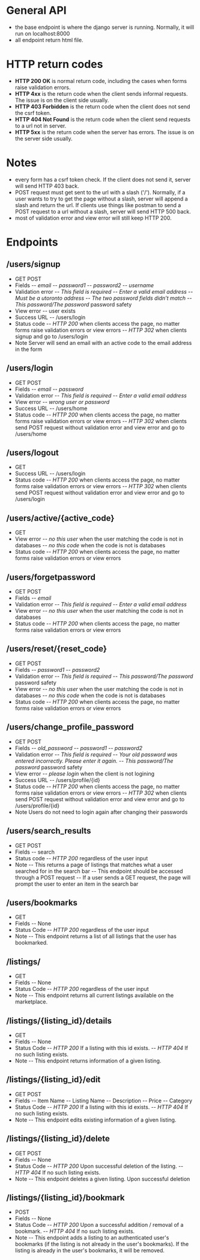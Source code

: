 # General API
- the base endpoint is where the django server is running. Normally, it will run on localhost:8000
- all endpoint return html file.

# HTTP return codes
- **HTTP 200 OK** is normal return code, including the cases when forms raise validation errors.
- **HTTP 4xx** is the return code when the client sends informal requests. The issue is on the client side usually.
- **HTTP 403 Forbidden** is the return code when the client does not send the csrf token.
- **HTTP 404 Not Found** is the return code when the client send requests to a url not in server.
- **HTTP 5xx** is the return code when the server has errors. The issue is on the server side usually.

# Notes
- every form has a csrf token check. If the client does not send it, server will send HTTP 403 back.
- POST request must get sent to the url with a slash ('/'). Normally, if a user wants to try to get the page without a slash, server will append a slash and return the url. If clients use things like postman to send a POST request to a url without a slash, server will send HTTP 500 back.
- most of validation error and view error will still keep HTTP 200.

# Endpoints
## /users/signup
- GET POST
- Fields
-- *email*
-- *password1*
-- *password2*
-- *username*
- Validation error
-- *This field is required*
-- *Enter a valid email address*
-- *Must be a utoronto address*
-- *The two password fields didn’t match*
-- *This password/The password* password safety
- View error
-- user exists
- Success URL
-- /users/login
- Status code
-- *HTTP 200* when clients access the page, no matter forms raise validation errors or view errors
-- *HTTP 302* when clients signup and go to /users/login
- Note
Server will send an email with an active code to the email address in the form

## /users/login
- GET POST
- Fields
-- *email*
-- *password*
- Validation error
-- *This field is required*
-- *Enter a valid email address*
- View error
-- *wrong user or password*
- Success URL
-- /users/home
- Status code
-- *HTTP 200* when clients access the page, no matter forms raise validation errors or view errors
-- *HTTP 302* when clients send POST request without validation error and view error and go to /users/home

## /users/logout
- GET
- Success URL
-- /users/login
- Status code
-- *HTTP 200* when clients access the page, no matter forms raise validation errors or view errors
-- *HTTP 302* when clients send POST request without validation error and view error and go to /users/login

## /users/active/{active_code}
- GET
- View error
-- *no this user* when the user matching the code is not in databases
-- *no this code* when the code is not is databases
- Status code
-- *HTTP 200* when clients access the page, no matter forms raise validation errors or view errors

## /users/forgetpassword
- GET POST
- Fields
-- *email*
- Validation error
-- *This field is required*
-- *Enter a valid email address*
- View error
-- *no this user* when the user matching the code is not in databases
- Status code
-- *HTTP 200* when clients access the page, no matter forms raise validation errors or view errors



## /users/reset/{reset_code}
- GET POST
- Fields
-- *password1*
-- *password2*
- Validation error
-- *This field is required*
-- *This password/The password* password safety
- View error
-- *no this user* when the user matching the code is not in databases
-- *no this code* when the code is not is databases
- Status code
-- *HTTP 200* when clients access the page, no matter forms raise validation errors or view errors

## /users/change_profile_password
- GET POST
- Fields
-- *old_password*
-- *password1*
-- *password2*
- Validation error
-- *This field is required*
-- *Your old password was entered incorrectly. Please enter it again.*
-- *This password/The password* password safety
- View error
-- *please login* when the client is not logining
- Success URL
-- /users/profile/{id}
- Status code
-- *HTTP 200* when clients access the page, no matter forms raise validation errors or view errors
-- *HTTP 302* when clients send POST request without validation error and view error and go to /users/profile/{id}
- Note
Users do not need to login again after changing their passwords

## /users/search_results
- GET POST
- Fields
-- search
- Status code
-- *HTTP 200* regardless of the user input
- Note
-- This returns a page of listings that matches what a user searched for in the search bar
-- This endpoint should be accessed through a POST request
-- If a user sends a GET request, the page will prompt the user to enter an item in the search bar

## /users/bookmarks
- GET
- Fields
-- None
- Status Code
-- *HTTP 200* regardless of the user input
- Note
-- This endpoint returns a list of all listings that the user has bookmarked.

## /listings/
- GET
- Fields
-- None
- Status Code
-- *HTTP 200* regardless of the user input
- Note
-- This endpoint returns all current listings available on the marketplace.

## /listings/{listing_id}/details
- GET
- Fields
-- None
- Status Code
-- *HTTP 200* If a listing with this id exists.
-- *HTTP 404* If no such listing exists.
- Note
-- This endpoint returns information of a given listing.

## /listings/{listing_id}/edit
- GET POST
- Fields
-- Item Name
-- Listing Name
-- Description
-- Price
-- Category
- Status Code
-- *HTTP 200* If a listing with this id exists.
-- *HTTP 404* If no such listing exists.
- Note
-- This endpoint edits existing information of a given listing.

## /listings/{listing_id}/delete
- GET POST
- Fields
-- None
- Status Code
-- *HTTP 200* Upon successful deletion of the listing.
-- *HTTP 404* If no such listing exists.
- Note
-- This endpoint deletes a given listing. Upon successful deletion

## /listings/{listing_id}/bookmark
- POST
- Fields
-- None
- Status Code
-- *HTTP 200* Upon a successful addition / removal of a bookmark.
-- *HTTP 404* If no such listing exists.
- Note
-- This endpoint adds a listing to an authenticated user's bookmarks (if the listing is not already in the user's bookmarks). If the listing is already
in the user's bookmarks, it will be removed.
